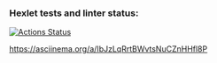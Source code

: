### Hexlet tests and linter status:
[![Actions Status](https://github.com/BudenchukM/fullstack-javascript-project-46/actions/workflows/hexlet-check.yml/badge.svg)](https://github.com/BudenchukM/fullstack-javascript-project-46/actions)

https://asciinema.org/a/IbJzLqRrtBWvtsNuCZnHHfl8P

